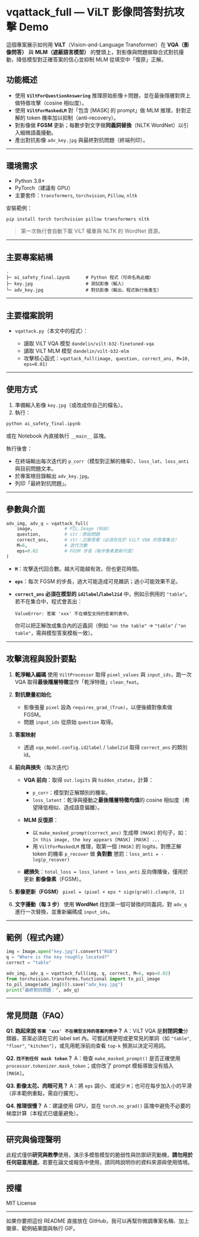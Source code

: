 # vqattack_full — ViLT 影像問答對抗攻擊 Demo

這個專案展示如何用 **ViLT**（Vision-and-Language Transformer）在 **VQA（影像問答）** 與 **MLM（遮蔽語言模型）** 的雙頭上，對影像與問題做聯合式對抗擾動，降低模型對正確答案的信心並抑制 MLM 從填空中「復原」正解。

## 功能概述

* 使用 **`ViltForQuestionAnswering`** 推理原始影像＋問題，並在最後隱層對齊上做特徵攻擊（cosine 相似度）。
* 使用 **`ViltForMaskedLM`** 對「包含 [MASK] 的 prompt」做 MLM 推理，針對正解的 token 機率加以抑制（anti-recovery）。
* 對影像做 **FGSM** 更新；每數步對文字做**同義詞替換**（NLTK WordNet）以引入細微語義擾動。
* 產出對抗影像 `adv_key.jpg` 與最終對抗問題（終端列印）。

---

## 環境需求

* Python 3.8+
* PyTorch（建議有 GPU）
* 主要套件：`transformers`, `torchvision`, `Pillow`, `nltk`

安裝範例：

```bash
pip install torch torchvision pillow transformers nltk
```

> 第一次執行會自動下載 ViLT 權重與 NLTK 的 WordNet 資源。

---

## 主要專案結構

```
.
├─ ai_safety_final.ipynb      # Python 程式（可命名為此檔）
├─ key.jpg                    # 測試影像（輸入）
└─ adv_key.jpg                # 對抗影像（輸出，程式執行後產生）
```

---

## 主要檔案說明

* `vqattack.py`（本文中的程式）：

  * 讀取 ViLT VQA 模型 `dandelin/vilt-b32-finetuned-vqa`
  * 讀取 ViLT MLM 模型 `dandelin/vilt-b32-mlm`
  * 攻擊核心函式：`vqattack_full(image, question, correct_ans, M=10, eps=0.01)`

---

## 使用方式

1. 準備輸入影像 `key.jpg`（或改成你自己的檔名）。
2. 執行：

```bash
python ai_safety_final.ipynb
```

或在 Notebook 內直接執行 `__main__` 區塊。

執行後會：

* 在終端輸出每次迭代的 `p_corr`（模型對正解的機率）、`loss_lat`、`loss_anti` 與目前問題文本。
* 於專案根目錄輸出 `adv_key.jpg`。
* 列印「最終對抗問題」。

---

## 參數與介面

```python
adv_img, adv_q = vqattack_full(
    image,            # PIL.Image (RGB)
    question,         # str：原始問題
    correct_ans,      # str：正解答案（必須存在於 ViLT VQA 的答案集合）
    M=6,              # 迭代次數
    eps=0.02          # FGSM 步長（每步像素更新尺度）
)
```

* **`M`**：攻擊迭代回合數。越大可能越有效，但也更花時間。
* **`eps`**：每次 FGSM 的步長，過大可能造成可見雜訊；過小可能效果不足。
* **`correct_ans` 必須在模型的 `id2label`/`label2id`** 中，例如示例用的 `"table"`。若不在集合中，程式會丟出：

  ```
  ValueError: 答案 'xxx' 不在模型支持的答案列表中。
  ```

  你可以把正解改成集合內的近義詞（例如 `"on the table"` → `"table"` / `"on table"`，需與模型答案模板一致）。

---

## 攻擊流程與設計要點

1. **乾淨輸入編碼**
   使用 `ViltProcessor` 取得 `pixel_values` 與 `input_ids`，跑一次 VQA 取得**最後隱層特徵**當作「乾淨特徵」`clean_feat`。

2. **對抗變量初始化**

   * 影像張量 `pixel` 設為 `requires_grad_(True)`，以便後續對像素做 FGSM。
   * 問題 `input_ids` 從原始 `question` 取得。

3. **答案映射**

   * 透過 `vqa_model.config.id2label` / `label2id` 取得 `correct_ans` 的類別 id。

4. **前向與損失**（每次迭代）

   * **VQA 前向**：取得 `out.logits` 與 `hidden_states`，計算：

     * `p_corr`：模型對正解類別的機率。
     * `loss_latent`：乾淨與擾動之**最後隱層特徵均值**的 cosine 相似度（希望降低相似、造成語意偏離）。

   * **MLM 反復原**：

     * 以 `make_masked_prompt(correct_ans)` 生成帶 `[MASK]` 的句子，如：
       `In this image, the key appears [MASK] [MASK] ...`
     * 用 `ViltForMaskedLM` 推理，取第一個 `[MASK]` 的 logits，對應正解 token 的機率 `p_recover` 做 **負對數** 懲罰：`loss_anti = -log(p_recover)`

   * **總損失**：`total_loss = loss_latent + loss_anti`
     反向傳播後，僅用於更新 **影像像素**（FGSM）。

5. **影像更新（FGSM）**
   `pixel = (pixel + eps * sign(grad)).clamp(0, 1)`

6. **文字擾動（每 3 步）**
   使用 **WordNet** 找到第一個可替換的同義詞，對 `adv_q` 進行一次替換，並重新編碼成 `input_ids`。

---

## 範例（程式內建）

```python
img = Image.open("key.jpg").convert("RGB")
q = "Where is the key roughly located?"
correct = "table"

adv_img, adv_q = vqattack_full(img, q, correct, M=6, eps=0.02)
from torchvision.transforms.functional import to_pil_image
to_pil_image(adv_img[0]).save("adv_key.jpg")
print("最終對抗問題：", adv_q)
```

---

## 常見問題（FAQ）

**Q1. 跑起來說 `答案 'xxx' 不在模型支持的答案列表中`？**
A：ViLT VQA 是**封閉詞彙**分類器，答案必須在它的 label set 內。可嘗試用更短或更常見的單詞（如 `"table"`, `"floor"`, `"kitchen"`），或先用乾淨前向查看 `top-k` 預測以決定可用詞。

**Q2. `找不到任何 mask token`？**
A：檢查 `make_masked_prompt()` 是否正確使用 `processor.tokenizer.mask_token`；或你改了 prompt 模板導致沒有插入 `[MASK]`。

**Q3. 影像太花、肉眼可見？**
A：將 `eps` 調小、或減少 `M`；也可在每步加入小的平滑（非本範例重點，需自行擴充）。

**Q4. 推理很慢？**
A：建議使用 GPU，並在 `torch.no_grad()` 區塊中避免不必要的梯度計算（本程式已儘量避免）。

---

## 研究與倫理聲明

此程式僅供**研究與教學**使用，演示多模態模型的脆弱性與防禦研究動機，**請勿用於任何惡意用途**。若要在論文或報告中使用，請同時說明你的資料來源與使用情境。

---

## 授權

MIT License

---

如果你要把這份 README 直接放在 GitHub，我可以再幫你微調專案名稱、加上徽章、範例結果圖與執行 GIF。

